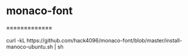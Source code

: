 # monaco-font
<h4>
	=============
</h4>
<p>
curl -kL https://github.com/hack4096/monaco-font/blob/master/install-manoco-ubuntu.sh | sh
</p>
